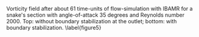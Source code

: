 Vorticity field after about 61 time-units of flow-simulation with IBAMR for a snake's section with angle-of-attack 35 degrees and Reynolds number 2000.
Top: without boundary stabilization at the outlet;
bottom: with boundary stabilization.
\label{figure5}